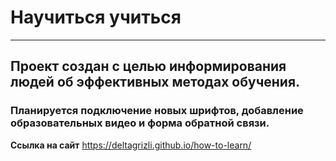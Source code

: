 # Научиться учиться
-----------------

## Проект создан с целью информирования людей об эффективных методах обучения.
### Планируется подключение новых шрифтов, добавление образовательных видео и форма обратной связи.

**Ссылка на сайт**
https://deltagrizli.github.io/how-to-learn/
